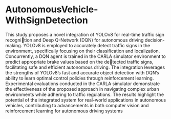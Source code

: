 # AutonomousVehicle-WithSignDetection

This study proposes a novel integration of YOLOv8 for real-time traffic sign recognition and Deep Q-Network (DQN) for autonomous driving decision-making. YOLOv8
is employed to accurately detect traffic signs in the environment, specifically focusing
on their classification and localization. Concurrently, a DQN agent is trained in the
CARLA simulator environment to predict appropriate brake values based on the detected traffic signs, facilitating safe and efficient autonomous driving. The integration
leverages the strengths of YOLOv8’s fast and accurate object detection with DQN’s
ability to learn optimal control policies through reinforcement learning. Experimental
evaluations conducted in the CARLA simulator demonstrate the effectiveness of the
proposed approach in navigating complex urban environments while adhering to traffic
regulations. The results highlight the potential of the integrated system for real-world
applications in autonomous vehicles, contributing to advancements in both computer
vision and reinforcement learning for autonomous driving systems

